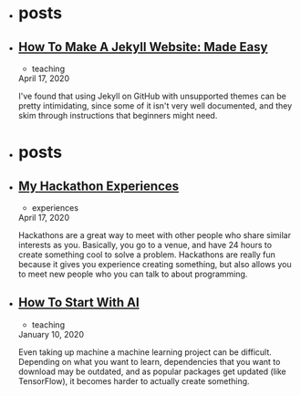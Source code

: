 
<link rel = 'icon' href = "https://themartian117.github.io/favico.ico" type = "image/x-icon">




<ul class="posts">
   <li>
      <h1 id="posts-label">posts</h1>
         </li><li><a class="post-link" href="/blog/teaching/jekyll">
          <h2 class="post-title">How To Make A Jekyll Website: Made Easy</h2>
        </a>
        <div class="post-meta">
          <ul class="post-categories"><li>teaching</li></ul>
          <div class="post-date">
            <i class="icon-calendar"></i>
            April 17, 2020</div>
        </div>
        <div class = "post"><p>I've found that using Jekyll on GitHub with unsupported themes can be pretty intimidating, since some of it isn't very well documented, and they skim through instructions that beginners might need. </p></div>  
    
       
   <li>
      <h1 id="posts-label">posts</h1>
         </li><li><a class="post-link" href="/blog/experience/hackathons">
          <h2 class="post-title">My Hackathon Experiences</h2>
        </a>
        <div class="post-meta">
          <ul class="post-categories"><li>experiences</li></ul>
          <div class="post-date">
            <i class="icon-calendar"></i>
            April 17, 2020</div>
        </div>
        <div class = "post"><p>Hackathons are a great way to meet with other people who share similar interests as you. Basically, you go to a venue, and have 24 hours to create something cool to solve a problem. Hackathons are really fun because it gives you experience creating something, but also allows you to meet new people who you can talk to about programming.</p></div>
        
        
   </li><li><a class="post-link" href="/blog/teaching/AI">
          <h2 class="post-title">How To Start With AI</h2>
        </a>
        <div class="post-meta">
          <ul class="post-categories"><li>teaching</li></ul>
          <div class="post-date">
            <i class="icon-calendar"></i>
            January 10, 2020</div>
        </div>
        <div class="post"><p>Even taking up machine a machine learning project can be difficult. Depending on what you want to learn, dependencies that you want to download may be outdated, and as popular packages get updated (like TensorFlow), it becomes harder to actually create something.</p></div> </li>
            


            



